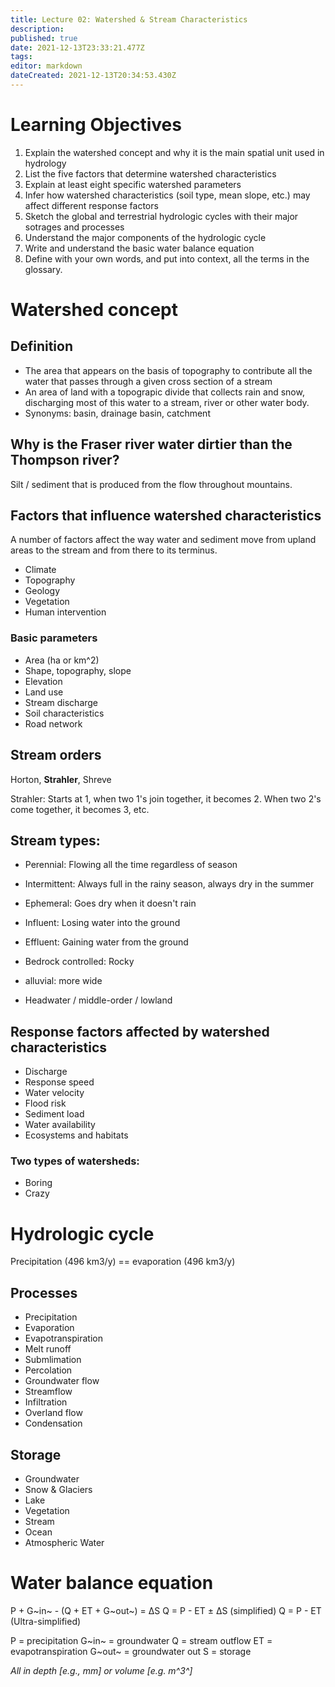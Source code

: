 ```yaml
---
title: Lecture 02: Watershed & Stream Characteristics
description: 
published: true
date: 2021-12-13T23:33:21.477Z
tags: 
editor: markdown
dateCreated: 2021-12-13T20:34:53.430Z
---
```


# Learning Objectives
1. Explain the watershed concept and why it is the main spatial unit used in hydrology
2. List the five factors that determine watershed characteristics
3. Explain at least eight specific watershed parameters
4. Infer how watershed characteristics (soil type, mean slope, etc.) may affect different response factors
5. Sketch the global and terrestrial hydrologic cycles with their major sotrages and processes
6. Understand the major components of the hydrologic cycle
7. Write and understand the basic water balance equation
8. Define with your own words, and put into context, all the terms in the glossary.

# Watershed concept
## Definition
* The area that appears on the basis of topography to contribute all the water that passes through a given cross section of a stream
* An area of land with a topograpic divide that collects rain and snow, discharging most of this water to a stream, river or other water body.
* Synonyms: basin, drainage basin, catchment


## Why is the Fraser river water dirtier than the Thompson river?
Silt / sediment that is produced from the flow throughout mountains.

## Factors that influence watershed characteristics
A number of factors affect the way water and sediment move from upland areas to the stream and from there to its terminus.

* Climate
* Topography
* Geology
* Vegetation
* Human intervention

### Basic parameters
* Area (ha or km^2)
* Shape, topography, slope
* Elevation
* Land use
* Stream discharge
* Soil characteristics
* Road network


## Stream orders
Horton, **Strahler**, Shreve

Strahler: Starts at 1, when two 1's join together, it becomes 2. When two 2's come together, it becomes 3, etc.


## Stream types:
* Perennial: Flowing all the time regardless of season
* Intermittent: Always full in the rainy season, always dry in the summer
* Ephemeral: Goes dry when it doesn't rain

* Influent: Losing water into the ground
* Effluent: Gaining water from the ground

* Bedrock controlled: Rocky
* alluvial: more wide

* Headwater / middle-order / lowland


## Response factors affected by watershed characteristics
* Discharge
* Response speed
* Water velocity
* Flood risk
* Sediment load
* Water availability
* Ecosystems and habitats

### Two types of watersheds:
* Boring
* Crazy


# Hydrologic cycle
Precipitation (496 km3/y) == evaporation (496 km3/y)
## Processes
* Precipitation
* Evaporation
* Evapotranspiration
* Melt runoff
* Submlimation
* Percolation
* Groundwater flow
* Streamflow
* Infiltration
* Overland flow
* Condensation
## Storage
* Groundwater
* Snow & Glaciers
* Lake
* Vegetation
* Stream
* Ocean
* Atmospheric Water


# Water balance equation
P + G~in~ - (Q + ET + G~out~) = ΔS
Q = P - ET ± ΔS (simplified)
Q = P - ET (Ultra-simplified)

P = precipitation
G~in~ = groundwater
Q = stream outflow
ET = evapotranspiration
G~out~ = groundwater out
S = storage

**All in depth* [e.g., mm] or volume [e.g. m^3^]* 


